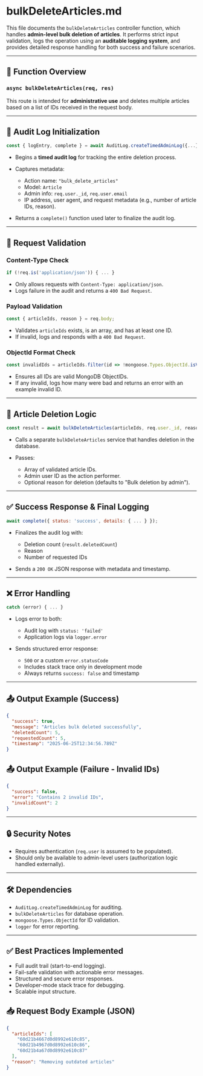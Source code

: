 # bulkDeleteArticles.md

This file documents the `bulkDeleteArticles` controller function, which handles **admin-level bulk deletion of articles**. It performs strict input validation, logs the operation using an **auditable logging system**, and provides detailed response handling for both success and failure scenarios.

---

## 🧠 Function Overview

### `async bulkDeleteArticles(req, res)`
This route is intended for **administrative use** and deletes multiple articles based on a list of IDs received in the request body.

---

## 📝 Audit Log Initialization

```js
const { logEntry, complete } = await AuditLog.createTimedAdminLog({...})
````

* Begins a **timed audit log** for tracking the entire deletion process.
* Captures metadata:

  * Action name: `"bulk_delete_articles"`
  * Model: `Article`
  * Admin info: `req.user._id`, `req.user.email`
  * IP address, user agent, and request metadata (e.g., number of article IDs, reason).
* Returns a `complete()` function used later to finalize the audit log.

---

## 🔐 Request Validation

### Content-Type Check

```js
if (!req.is('application/json')) { ... }
```

* Only allows requests with `Content-Type: application/json`.
* Logs failure in the audit and returns a `400 Bad Request`.

### Payload Validation

```js
const { articleIds, reason } = req.body;
```

* Validates `articleIds` exists, is an array, and has at least one ID.
* If invalid, logs and responds with a `400 Bad Request`.

### ObjectId Format Check

```js
const invalidIds = articleIds.filter(id => !mongoose.Types.ObjectId.isValid(id));
```

* Ensures all IDs are valid MongoDB ObjectIDs.
* If any invalid, logs how many were bad and returns an error with an example invalid ID.

---

## 🧹 Article Deletion Logic

```js
const result = await bulkDeleteArticles(articleIds, req.user._id, reason);
```

* Calls a separate `bulkDeleteArticles` service that handles deletion in the database.
* Passes:

  * Array of validated article IDs.
  * Admin user ID as the action performer.
  * Optional reason for deletion (defaults to "Bulk deletion by admin").

---

## ✅ Success Response & Final Logging

```js
await complete({ status: 'success', details: { ... } });
```

* Finalizes the audit log with:

  * Deletion count (`result.deletedCount`)
  * Reason
  * Number of requested IDs
* Sends a `200 OK` JSON response with metadata and timestamp.

---

## ❌ Error Handling

```js
catch (error) { ... }
```

* Logs error to both:

  * Audit log with `status: 'failed'`
  * Application logs via `logger.error`
* Sends structured error response:

  * `500` or a custom `error.statusCode`
  * Includes stack trace only in development mode
  * Always returns `success: false` and timestamp

---

## 📤 Output Example (Success)

```json
{
  "success": true,
  "message": "Articles bulk deleted successfully",
  "deletedCount": 5,
  "requestedCount": 5,
  "timestamp": "2025-06-25T12:34:56.789Z"
}
```

## 📤 Output Example (Failure - Invalid IDs)

```json
{
  "success": false,
  "error": "Contains 2 invalid IDs",
  "invalidCount": 2
}
```

---

## 🔒 Security Notes

* Requires authentication (`req.user` is assumed to be populated).
* Should only be available to admin-level users (authorization logic handled externally).

---

## 🛠 Dependencies

* `AuditLog.createTimedAdminLog` for auditing.
* `bulkDeleteArticles` for database operation.
* `mongoose.Types.ObjectId` for ID validation.
* `logger` for error reporting.

---

## ✅ Best Practices Implemented

* Full audit trail (start-to-end logging).
* Fail-safe validation with actionable error messages.
* Structured and secure error responses.
* Developer-mode stack trace for debugging.
* Scalable input structure.


## 📥 Request Body Example (JSON)

```json
{
  "articleIds": [
    "60d21b4667d0d8992e610c85",
    "60d21b4967d0d8992e610c86",
    "60d21b4a67d0d8992e610c87"
  ],
  "reason": "Removing outdated articles"
}
